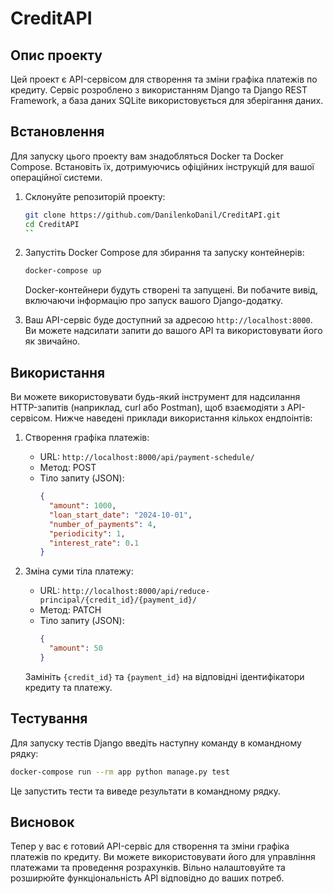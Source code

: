 # CreditAPI
## Опис проекту

Цей проект є API-сервісом для створення та зміни графіка платежів по кредиту. Сервіс розроблено з використанням Django та Django REST Framework, а база даних SQLite використовується для зберігання даних.

## Встановлення

Для запуску цього проекту вам знадобляться Docker та Docker Compose. Встановіть їх, дотримуючись офіційних інструкцій для вашої операційної системи.

1. Склонуйте репозиторій проекту:

   ```bash
   git clone https://github.com/DanilenkoDanil/CreditAPI.git
   cd CreditAPI
   ``

2. Запустіть Docker Compose для збирання та запуску контейнерів:

   ```bash
   docker-compose up
   ```

   Docker-контейнери будуть створені та запущені. Ви побачите вивід, включаючи інформацію про запуск вашого Django-додатку.

3. Ваш API-сервіс буде доступний за адресою `http://localhost:8000`. Ви можете надсилати запити до вашого API та використовувати його як звичайно.

## Використання

Ви можете використовувати будь-який інструмент для надсилання HTTP-запитів (наприклад, curl або Postman), щоб взаємодіяти з API-сервісом. Нижче наведені приклади використання кількох ендпоінтів:

1. Створення графіка платежів:
   - URL: `http://localhost:8000/api/payment-schedule/`
   - Метод: POST
   - Тіло запиту (JSON):
     ```json
     {
       "amount": 1000,
       "loan_start_date": "2024-10-01",
       "number_of_payments": 4,
       "periodicity": 1,
       "interest_rate": 0.1
     }
     ```

2. Зміна суми тіла платежу:
   - URL: `http://localhost:8000/api/reduce-principal/{credit_id}/{payment_id}/`
   - Метод: PATCH
   - Тіло запиту (JSON):
     ```json
     {
       "amount": 50
     }
     ```
   Замініть `{credit_id}` та `{payment_id}` на відповідні ідентифікатори кредиту та платежу.

## Тестування

Для запуску тестів Django введіть наступну команду в командному рядку:

```bash
docker-compose run --rm app python manage.py test
```

Це запустить тести та виведе результати в командному рядку.

## Висновок

Тепер у вас є готовий API-сервіс для створення та зміни графіка платежів по кредиту. Ви можете використовувати його для управління платежами та проведення розрахунків. Вільно налаштовуйте та розширюйте функціональність API відповідно до ваших потреб.
